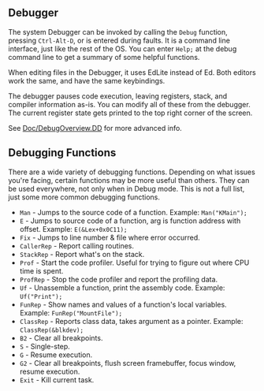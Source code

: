 ## Debugger
The system Debugger can be invoked by calling the `Debug` function, pressing `Ctrl-Alt-D`, or is entered during faults. It is a command line interface, just like the rest of the OS. You can enter `Help;` at the debug command line to get a summary of some helpful functions.

When editing files in the Debugger, it uses EdLite instead of Ed. Both editors work the same, and have the same keybindings.

The debugger pauses code execution, leaving registers, stack, and compiler information as-is. You can modify all of these from the debugger. The current register state gets printed to the top right corner of the screen.

See [Doc/DebugOverview.DD](https://zeal-operating-system.github.io/ZealOS/Doc/DebugOverview.DD.html) for more advanced info.

## Debugging Functions
There are a wide variety of debugging functions. Depending on what issues you're facing, certain functions may be more useful than others. They can be used everywhere, not only when in Debug mode. This is not a full list, just some more common debugging functions.

* `Man` - Jumps to the source code of a function. Example: `Man("KMain");`
* `E` - Jumps to source code of a function, arg is function address with offset. Example: `E(&Lex+0x0C11);`
* `Fix` - Jumps to line number & file where error occurred. 
* `CallerRep` - Report calling routines.
* `StackRep` - Report what's on the stack.
* `Prof` - Start the code profiler. Useful for trying to figure out where CPU time is spent.
* `ProfRep` - Stop the code profiler and report the profiling data.
* `Uf` - Unassemble a function, print the assembly code. Example: `Uf("Print");`
* `FunRep` - Show names and values of a function's local variables. Example: `FunRep("MountFile");`
* `ClassRep` - Reports class data, takes argument as a pointer. Example: `ClassRep(&blkdev);`
* `B2` - Clear all breakpoints.
* `S` - Single-step.
* `G` - Resume execution.
* `G2` - Clear all breakpoints, flush screen framebuffer, focus window, resume execution.
* `Exit` - Kill current task.
